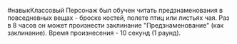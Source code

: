 #навыкКлассовый
Персонаж был обучен читать предзнаменования в повседневных вещах - броске костей, полете птиц или листьях чая. Раз в 8 часов он может произнести заклинание "Предзнаменование" (как заклинание). Время произнесения - 10 секунд (1 раунд).
